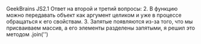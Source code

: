 GeekBrains JS2.1
Ответ на второй  и третий вопросы:
 2. В функцию можно передавать объект как аргумент целиком и уже в процессе обращаться к его свойствам.
 3. Запятые появляются из-за того, что мы присваиваем массив, а его элементы разделены запятыми, я решил это методом .join('')